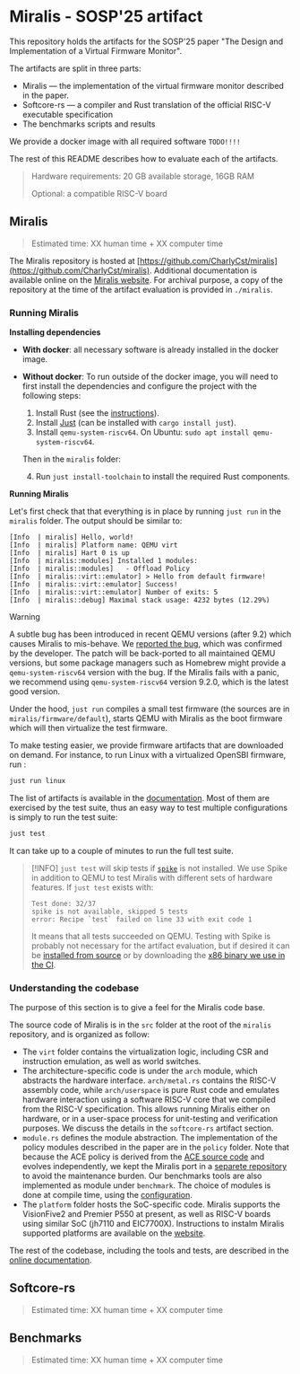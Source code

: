 # Miralis - SOSP'25 artifact

This repository holds the artifacts for the SOSP'25 paper "The Design and Implementation of a Virtual Firmware Monitor".

The artifacts are split in three parts:
- Miralis — the implementation of the virtual firmware monitor described in the paper.
- Softcore-rs — a compiler and Rust translation of the official RISC-V executable specification
- The benchmarks scripts and results

We provide a docker image with all required software `TODO!!!!`

The rest of this README describes how to evaluate each of the artifacts.

> Hardware requirements: 20 GB available storage, 16GB RAM
>
> Optional: a compatible RISC-V board

## Miralis

> Estimated time: XX human time + XX computer time

The Miralis repository is hosted at [https://github.com/CharlyCst/miralis](https://github.com/CharlyCst/miralis).
Additional documentation is available online on the [Miralis website](https://miralis-firmware.github.io/docs/introduction).
For archival purpose, a copy of the repository at the time of the artifact evaluation is provided in `./miralis`.

### Running Miralis

**Installing dependencies**

- **With docker**: all necessary software is already installed in the docker image.

- **Without docker**:
  To run outside of the docker image, you will need to first install the dependencies and configure the project with the following steps:
    
    1. Install Rust (see the [instructions](https://rust-lang.org/tools/install)).
    2. Install [Just](https://github.com/casey/just) (can be installed with `cargo install just`).
    3. Install `qemu-system-riscv64`. On Ubuntu: `sudo apt install qemu-system-riscv64`.
    
    Then in the `miralis` folder:  
    
    4. Run `just install-toolchain` to install the required Rust components.

**Running Miralis**

Let's first check that that everything is in place by running `just run` in the `miralis` folder.
The output should be similar to:

```
[Info  | miralis] Hello, world!
[Info  | miralis] Platform name: QEMU virt
[Info  | miralis] Hart 0 is up
[Info  | miralis::modules] Installed 1 modules:
[Info  | miralis::modules]   - Offload Policy
[Info  | miralis::virt::emulator] > Hello from default firmware!
[Info  | miralis::virt::emulator] Success!
[Info  | miralis::virt::emulator] Number of exits: 5
[Info  | miralis::debug] Maximal stack usage: 4232 bytes (12.29%)
```

> [!WARNING] 
> A subtle bug has been introduced in recent QEMU versions (after 9.2) which causes Miralis to mis-behave. We [reported the bug](https://gitlab.com/qemu-project/qemu/-/issues/3020), which was confirmed by the developer. The patch will be back-ported to all maintained QEMU versions, but some package managers such as Homebrew might provide a `qemu-system-riscv64` version with the bug.
> If the Miralis fails with a panic, we recommend using `qemu-system-riscv64` version 9.2.0, which is the latest good version.

Under the hood, `just run` compiles a small test firmware (the sources are in `miralis/firmware/default`), starts QEMU with Miralis as the boot firmware which will then virtualize the test firmware.

To make testing easier, we provide firmware artifacts that are downloaded on demand. For instance, to run Linux with a virtualized OpenSBI firmware, run :

```sh
just run linux
```

The list of artifacts is available in the [documentation](https://miralis-firmware.github.io/docs/artifacts).
Most of them are exercised by the test suite, thus an easy way to test multiple configurations is simply to run the test suite:

```sh
just test
```

It can take up to a couple of minutes to run the full test suite.

> [!INFO]
> `just test` will skip tests if [`spike`](https://github.com/riscv-software-src/riscv-isa-sim) is not installed.
> We use Spike in addition to QEMU to test Miralis with different sets of hardware features.
> If `just test` exists with:
>
> ```
> Test done: 32/37
> spike is not available, skipped 5 tests
> error: Recipe `test` failed on line 33 with exit code 1
> ```
>
> It means that all tests succeeded on QEMU.
> Testing with Spike is probably not necessary for the artifact evaluation, but if desired it can be [installed from source](https://github.com/riscv-software-src/riscv-isa-sim) or by downloading the [x86 binary we use in the CI](https://github.com/epfl-dcsl/spike-ci-artifact/releases/tag/v0.1.3).

### Understanding the codebase

The purpose of this section is to give a feel for the Miralis code base.

The source code of Miralis is in the `src` folder at the root of the `miralis` repository, and is organized as follow:
- The `virt` folder contains the virtualization logic, including CSR and instruction emulation, as well as world switches.
- The architecture-specific code is under the `arch` module, which abstracts the hardware interface.
  `arch/metal.rs` contains the RISC-V assembly code, while `arch/userspace` is pure Rust code and emulates hardware interaction using a software RISC-V core that we compiled from the RISC-V specification. This allows running Miralis either on hardware, or in a user-space process for unit-testing and verification purposes.
  We discuss the details in the `softcore-rs` artifact section.
- `module.rs` defines the module abstraction.
  The implementation of the policy modules described in the paper are in the `policy` folder.
  Note that because the ACE policy is derived from the [ACE source code](https://github.com/IBM/ACE-RISCV) and evolves independently, we kept the Miralis port in a [separete repository](https://github.com/epfl-dcsl/miralis-ace) to avoid the maintenance burden.
  Our benchmarks tools are also implemented as module under `benchmark`.
  The choice of modules is done at compile time, using the [configuration](https://miralis-firmware.github.io/docs/configuration).
- The `platform` folder hosts the SoC-specific code.
  Miralis supports the VisionFive2 and Premier P550 at present, as well as RISC-V boards using similar SoC (jh7110 and EIC7700X).
  Instructions to instalm Miralis supported platforms are available on the [website](https://miralis-firmware.github.io/docs/platforms).

The rest of the codebase, including the tools and tests, are described in the [online documentation](https://miralis-firmware.github.io/docs/overview).

## Softcore-rs

> Estimated time: XX human time + XX computer time


## Benchmarks

> Estimated time: XX human time + XX computer time


